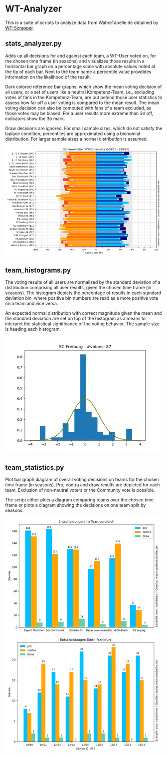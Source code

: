 # WT-Analyzer
This is a suite of scripts to analyze data from WahreTabelle.de obtained by [WT-Scrapper](https://github.com/wolkensichel/wt-scrapper).

## stats_analyzer.py
Adds up all decisions for and against each team, a WT-User voted on, for the chosen time frame (in seasons) and visualizes those results in a horizontal bar graph on a percentage scale with absolute values noted at the tip of each bar. Next to the team name a percentile value provdides information on the likelihood of the result.

Dark colored reference bar graphs, which show the mean voting decision of all users, or a set of users like a neutral Kompetenz-Team, i.e., excluding votes of fans in the Kompetenz-Team, are put behind those user statistics to assess how far off a user voting is compared to the mean result. The mean voting decision can also be computed with fans of a team excluded, as those votes may be biased. For a user results more extreme than 3σ off, indicators show the 3σ mark.

Draw decisions are ignored. For small sample sizes, which do not satisfy the laplace condition, percentiles are approximated using a bionomial distribution. For larger sample sizes a normal distribution is assumed.

<img src="examples/WT-Community_pro_contra_stats_S0910-S1920.png" alt="drawing" width="800"/>


## team_histograms.py
The voting results of all users are normalized by the standard deviation of a distribution comprising all user results, given the chosen time frame (in seasons). The histogram depicts the percentage of results in each standard deviation bin, where positive bin numbers are read as a more positive vote on a team and vice versa.

An expected normal distribution with correct magnitude given the mean and the standard deviation are set on top of the histogram as a means to interpret the statistical significance of the voting behavior. The sample size is heading each histogram.

<img src="examples/SC-Freiburg.png" alt="drawing" width="500"/>


## team_statistics.py
Plot bar graph diagram of overall voting decisions on teams for the chosen time frame (in seasons). Pro, contra and draw results are depicted for each team. Exclusion of non-neutral voters or the Community vote is possible.

The script either plots a diagram comparing teams over the chosen time frame or plots a diagram showing the decisions on one team split by seasons.

<img src="examples/Entscheidungen_im_Teamvergleich.png" alt="drawing" width="500"/>

<img src="examples/Eintr.-Frankfurt.png" alt="drawing" width="500"/>
